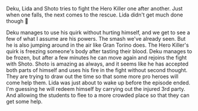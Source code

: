 Deku, Lida and Shoto tries to fight the Hero Killer one after another. Just when one falls, the next comes to the rescue. Lida didn't get much done though 🤭

Deku manages to use his quirk without hurting himself, and we get to see a few of what I assume are his powers. The smash we've already seen. But he is also jumping around in the air like Gran Torino does. The Hero Killer's quirk is freezing someone's body after tasting their blood. Deku manages to be frozen, but after a few minutes he can move again and rejoins the fight with Shoto. Shoto is amazing as always, and it seems like he has accepted both parts of himself and uses his fire in the fight without second thought. They are trying to draw out the time so that some more pro heroes will come help them. Lida was just about to wake up before the episode ended. I'm guessing he will redeem himself by carrying out the injured 3rd party. And allowing the students to flee to a more crowded place so that they can get some help.